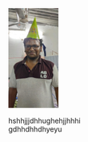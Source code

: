 <html>
<head>
  <link rel="stylesheet" type="text/css" href="vam.css">
</head>
<body>
  <div class="b">
<img class="a" src="IMG-20200109-WA0023.jpg" width="100px" height="200px">
    <p>hshhjjjdhhughehjjhhhi<br>gdhhdhhdhyeyu</p>
    </div>
</body>
</html>
